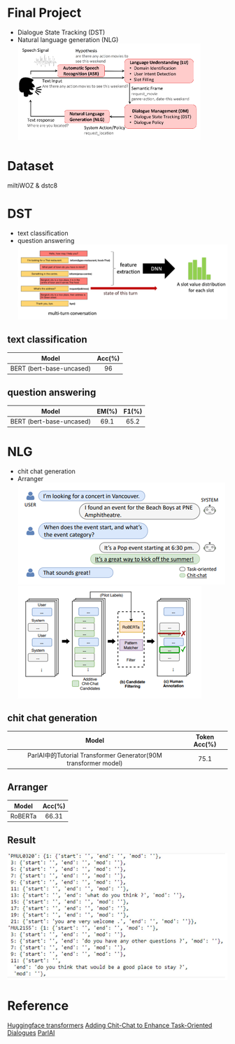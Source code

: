 # Final Project
* Dialogue State Tracking (DST)  
* Natural language generation (NLG)  
![Task-Oriented Dialogue Pipeline](https://github.com/ChengZheWu/Applied-Deep-Learning/blob/main/final_project/Task-Oriented%20Dialogue%20Pipeline.png)  

# Dataset
miltiWOZ & dstc8

# DST
* text classification  
* question answering  
![DST](https://github.com/ChengZheWu/Applied-Deep-Learning/blob/main/final_project/DST.png)  

## text classification
Model                    |Acc(%) |
:-----------------------:|:-----:|
BERT (bert-base-uncased) |96     |

## question answering
Model                    |EM(%)  |F1(%)  |
:-----------------------:|:-----:|:-----:|
BERT (bert-base-uncased) |69.1   |65.2

# NLG
* chit chat generation  
* Arranger  
![chit chat](https://github.com/ChengZheWu/Applied-Deep-Learning/blob/main/final_project/chit%20chat.png)
![NLG](https://github.com/ChengZheWu/Applied-Deep-Learning/blob/main/final_project/NLG.png)  

## chit chat generation
Model                                                           |Token Acc(%) |
:--------------------------------------------------------------:|:-----------:|
ParlAI中的Tutorial Transformer Generator(90M transformer model) |75.1     

## Arranger
Model   |Acc(%) |
:------:|:-----:|
RoBERTa |66.31  |

## Result
![result](https://github.com/ChengZheWu/Applied-Deep-Learning/blob/main/final_project/result.png)  

# Reference
[Huggingface transformers](https://github.com/huggingface/transformers)
[Adding Chit-Chat to Enhance Task-Oriented Dialogues](https://arxiv.org/abs/2010.12757)
[ParlAI](https://github.com/facebookresearch/ParlAI)
